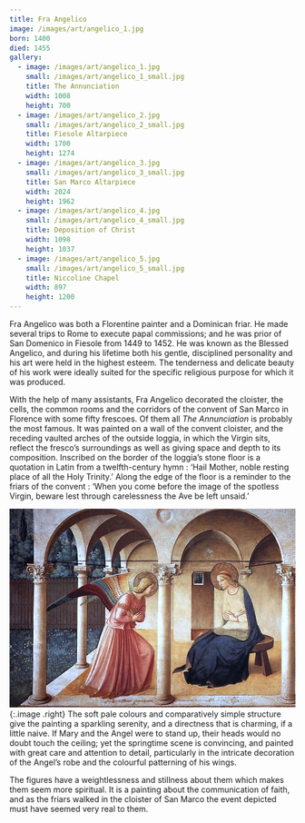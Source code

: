 ```yaml
---
title: Fra Angelico
image: /images/art/angelico_1.jpg
born: 1400
died: 1455
gallery:
  - image: /images/art/angelico_1.jpg
    small: /images/art/angelico_1_small.jpg
    title: The Annunciation
    width: 1008
    height: 700
  - image: /images/art/angelico_2.jpg
    small: /images/art/angelico_2_small.jpg
    title: Fiesole Altarpiece
    width: 1700
    height: 1274
  - image: /images/art/angelico_3.jpg
    small: /images/art/angelico_3_small.jpg
    title: San Marco Altarpiece
    width: 2024
    height: 1962
  - image: /images/art/angelico_4.jpg
    small: /images/art/angelico_4_small.jpg
    title: Deposition of Christ
    width: 1098
    height: 1037
  - image: /images/art/angelico_5.jpg
    small: /images/art/angelico_5_small.jpg
    title: Niccoline Chapel
    width: 897
    height: 1200
---
```


Fra Angelico was both a Florentine painter and a Dominican friar. He made
several trips to Rome to execute papal commissions; and he was prior of San
Domenico in Fiesole from 1449 to 1452.  He was known as the Blessed Angelico,
and during his lifetime both his gentle, disciplined personality and his art
were held in the highest esteem. The tenderness and delicate beauty of his work
were ideally suited for the specific religious purpose for which it was
produced.

With the help of many assistants, Fra Angelico decorated the cloister, the
cells, the common rooms and the corridors of the convent of San Marco in
Florence with some fifty frescoes. Of them all _The Annunciation_ is probably
the most famous. It was painted on a wall of the convent cloister, and the
receding vaulted arches of the outside loggia, in which the Virgin sits,
reflect the fresco’s surroundings as well as giving space and depth to its
composition. Inscribed on the border of the loggia’s stone floor is a quotation
in Latin from a twelfth-century hymn : ‘Hail Mother, noble resting place of all
the Holy Trinity.’ Along the edge of the floor is a reminder to the friars of
the convent : ‘When you come before the image of the spotless Virgin, beware
lest through carelessness the Ave be left unsaid.’

![The Annunciation](/images/art/angelico_1.jpg){:.image .right}
The soft pale colours and comparatively simple structure give the painting a
sparkling serenity, and a directness that is charming, if a little naive. If
Mary and the Angel were to stand up, their heads would no doubt touch the
ceiling; yet the springtime scene is convincing, and painted with great care
and attention to detail, particularly in the intricate decoration of the
Angel’s robe and the colourful patterning of his wings.

The figures have a weightlessness and stillness about them which makes them
seem more spiritual. It is a painting about the communication of faith, and as
the friars walked in the cloister of San Marco the event depicted must have
seemed very real to them.
